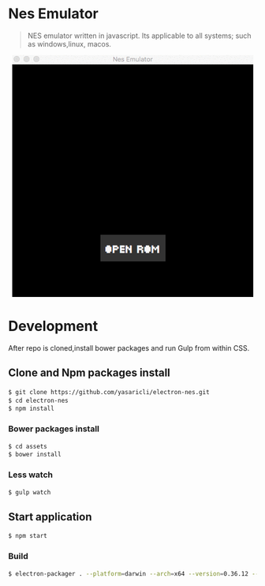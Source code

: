 # Nes Emulator

> NES emulator written in javascript. Its applicable to all systems; such as windows,linux, macos.

<p align="center">
  <img src="https://raw.githubusercontent.com/yasaricli/electron-nes/develop/assets/img/screen.gif">
</p>


# Development
After repo is cloned,install bower packages and run Gulp from within CSS. 

## Clone and Npm packages install

```bash
$ git clone https://github.com/yasaricli/electron-nes.git
$ cd electron-nes
$ npm install
```

### Bower packages install 
```bash
$ cd assets
$ bower install
```

### Less watch
```bash
$ gulp watch
```

## Start application
```bash
$ npm start
```

### Build
```bash
$ electron-packager . --platform=darwin --arch=x64 --version=0.36.12 --icon=assets/img/icon.icns --ignore=node_modules
```
